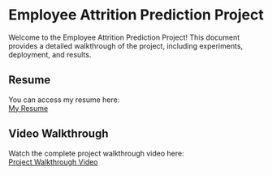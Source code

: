 # Employee Attrition Prediction Project

Welcome to the Employee Attrition Prediction Project! This document provides a detailed walkthrough of the project, including experiments, deployment, and results.

## Resume

You can access my resume here:  
[My Resume](https://drive.google.com/drive/folders/1qynXyqlquUWycieSYqhBTG2H_0GtC-Pi)

## Video Walkthrough

Watch the complete project walkthrough video here:  
[Project Walkthrough Video](https://buffalo.box.com/s/3ludl44d918kvz3tczg6mkt1dmfisaa5)


